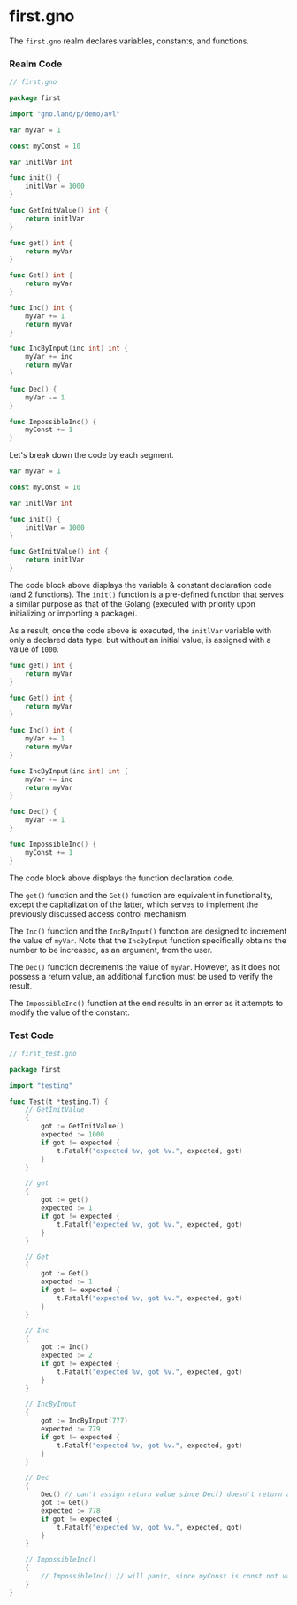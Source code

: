 # first.gno

The `first.gno` realm declares variables, constants, and functions.

### Realm Code

```go
// first.gno

package first

import "gno.land/p/demo/avl"

var myVar = 1

const myConst = 10

var initlVar int

func init() {
	initlVar = 1000
}

func GetInitValue() int {
	return initlVar
}

func get() int {
	return myVar
}

func Get() int {
	return myVar
}

func Inc() int {
	myVar += 1
	return myVar
}

func IncByInput(inc int) int {
	myVar += inc
	return myVar
}

func Dec() {
	myVar -= 1
}

func ImpossibleInc() {
	myConst += 1
}
```

Let's break down the code by each segment.

```go
var myVar = 1

const myConst = 10

var initlVar int

func init() {
	initlVar = 1000
}

func GetInitValue() int {
	return initlVar
}
```

The code block above displays the variable & constant declaration code (and 2 functions). The `init()` function is a pre-defined function that serves a similar purpose as that of the Golang (executed with priority upon initializing or importing a package).

As a result, once the code above is executed, the `initlVar` variable with only a declared data type, but without an initial value, is assigned with a value of `1000`.

```go
func get() int {
	return myVar
}

func Get() int {
	return myVar
}

func Inc() int {
	myVar += 1
	return myVar
}

func IncByInput(inc int) int {
	myVar += inc
	return myVar
}

func Dec() {
	myVar -= 1
}

func ImpossibleInc() {
	myConst += 1
}
```

The code block above displays the function declaration code.

The `get()` function and the `Get()` function are equivalent in functionality, except the capitalization of the latter, which serves to implement the previously discussed access control mechanism.

The `Inc()` function and the `IncByInput()` function are designed to increment the value of `myVar`. Note that the `IncByInput` function specifically obtains the number to be increased, as an argument, from the user.

The `Dec()` function decrements the value of `myVar`. However, as it does not possess a return value, an additional function must be used to verify the result.

The `ImpossibleInc()` function at the end results in an error as it attempts to modify the value of the constant.

### Test Code

```go
// first_test.gno

package first

import "testing"

func Test(t *testing.T) {
	// GetInitValue
	{
		got := GetInitValue()
		expected := 1000
		if got != expected {
			t.Fatalf("expected %v, got %v.", expected, got)
		}
	}

	// get
	{
		got := get()
		expected := 1
		if got != expected {
			t.Fatalf("expected %v, got %v.", expected, got)
		}
	}

	// Get
	{
		got := Get()
		expected := 1
		if got != expected {
			t.Fatalf("expected %v, got %v.", expected, got)
		}
	}

	// Inc
	{
		got := Inc()
		expected := 2
		if got != expected {
			t.Fatalf("expected %v, got %v.", expected, got)
		}
	}

	// IncByInput
	{
		got := IncByInput(777)
		expected := 779
		if got != expected {
			t.Fatalf("expected %v, got %v.", expected, got)
		}
	}

	// Dec
	{
		Dec() // can't assign return value since Dec() doesn't return anything
		got := Get()
		expected := 778
		if got != expected {
			t.Fatalf("expected %v, got %v.", expected, got)
		}
	}

	// ImpossibleInc()
	{
		// ImpossibleInc() // will panic, since myConst is const not var
	}
}



```
